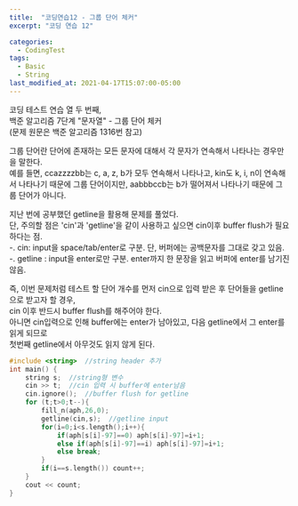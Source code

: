 ```yaml
---
title:  "코딩연습12 - 그룹 단어 체커"
excerpt: "코딩 연습 12"

categories:
  - CodingTest
tags:
  - Basic
  - String
last_modified_at: 2021-04-17T15:07:00-05:00
---
```


코딩 테스트 연습 열 두 번째,  
백준 알고리즘 7단계 "문자열" - 그룹 단어 체커  
(문제 원문은 백준 알고리즘 1316번 참고)  
  
그룹 단어란 단어에 존재하는 모든 문자에 대해서 각 문자가 연속해서 나타나는 경우만을 말한다.  
예를 들면, ccazzzzbb는 c, a, z, b가 모두 연속해서 나타나고, kin도 k, i, n이 연속해서 나타나기 때문에 그룹 단어이지만, aabbbccb는 b가 떨어져서 나타나기 때문에 그룹 단어가 아니다.  
  
지난 번에 공부했던 getline을 활용해 문제를 풀었다.  
단, 주의할 점은 'cin'과 'getline'을 같이 사용하고 싶으면 cin이후 buffer flush가 필요하다는 점.  
-. cin: input을 space/tab/enter로 구분. 단, 버퍼에는 공백문자를 그대로 갖고 있음.  
-. getline : input을 enter로만 구분. enter까지 한 문장을 읽고 버퍼에 enter를 남기진 않음.  
  
즉, 이번 문제처럼 테스트 할 단어 개수를 먼저 cin으로 입력 받은 후 단어들을 getline으로 받고자 할 경우,  
cin 이후 반드시 buffer flush를 해주어야 한다.  
아니면 cin입력으로 인해 buffer에는 enter가 남아있고, 다음 getline에서 그 enter를 읽게 되므로  
첫번째 getline에서 아무것도 읽지 않게 된다.  

```cpp  
#include <string>  //string header 추가
int main() {
	string s;  //string형 변수 
	cin >> t;  //cin 입력 시 buffer에 enter남음
    cin.ignore();  //buffer flush for getline
    for (t;t>0;t--){
        fill_n(aph,26,0);
        getline(cin,s);  //getline input    
        for(i=0;i<s.length();i++){
            if(aph[s[i]-97]==0) aph[s[i]-97]=i+1;
            else if(aph[s[i]-97]==i) aph[s[i]-97]=i+1;
            else break;
        }
        if(i==s.length()) count++;
    }
	cout << count;
}
```
